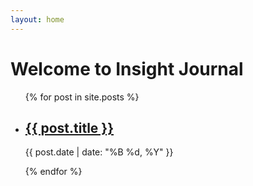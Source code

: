 ```yaml
--- 
layout: home 
--- 
```

# Welcome to Insight Journal

<ul> {% for post in site.posts %} <li>
<h2><a href="{{ post.url }}">{{ post.title }}</a></h2> 
<p>{{ post.date | date: "%B %d, %Y" }}</p>
 </li> {% endfor %} </ul>